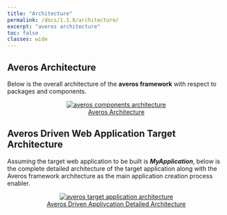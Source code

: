 ```yaml
---
title: "Architecture"
permalink: /docs/1.1.8/architecture/
excerpt: "averos architecture"
toc: false
classes: wide
---
```



## **Averos Architecture**

Below is the overall architecture of the **averos framework** with respect to packages and components.

<div align="center">
<figure align="center">
	<a href="{{ site.baseurl }}/assets/arch/averos-application-components-architecture.png">
    <img src="{{ site.baseurl }}/assets/arch/averos-application-components-architecture.png" alt="averos components architecture">
      <figcaption>Averos Architecture</figcaption>
  </a>
</figure>
</div>


## **Averos Driven Web Application Target Architecture**

Assuming the target web application to be built is **_MyApplication_**, below is the complete detailed architecture of the target application along with the Averos framework architecture as the main application creation process enabler.

<figure align="center">
	<a href="{{ site.baseurl }}/assets/arch/averos-driven-application-detailed-architecture.png">
    <img src="{{ site.baseurl }}/assets/arch/averos-driven-application-detailed-architecture.png" alt="averos target application architecture">
      <figcaption>Averos Driven Applivcation Detailed Architecture</figcaption>
  </a>
</figure>
